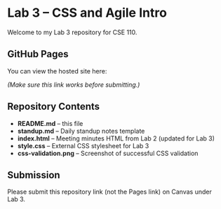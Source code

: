 # Lab 3 – CSS and Agile Intro

Welcome to my Lab 3 repository for CSE 110.

## GitHub Pages

You can view the hosted site here:  


*(Make sure this link works before submitting.)*

## Repository Contents

- **README.md** – this file  
- **standup.md** – Daily standup notes template  
- **index.html** – Meeting minutes HTML from Lab 2 (updated for Lab 3)  
- **style.css** – External CSS stylesheet for Lab 3  
- **css-validation.png** – Screenshot of successful CSS validation  

## Submission

Please submit this repository link (not the Pages link) on Canvas under Lab 3.


